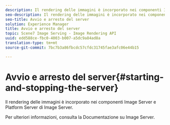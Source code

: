 ```yaml
---
description: Il rendering delle immagini è incorporato nei componenti Image Server e Platform Server di Image Server.
seo-description: Il rendering delle immagini è incorporato nei componenti Image Server e Platform Server di Image Server.
seo-title: Avvio e arresto del server
solution: Experience Manager
title: Avvio e arresto del server
topic: Scene7 Image Serving - Image Rendering API
uuid: edd588ce-fbc0-4003-b007-a5dc9a84ad8a
translation-type: tm+mt
source-git-commit: 7bc7b3a86fbcdc57cfdc31745fae3afc06e44b15

---
```



# Avvio e arresto del server{#starting-and-stopping-the-server}

Il rendering delle immagini è incorporato nei componenti Image Server e Platform Server di Image Server.

Per ulteriori informazioni, consulta la Documentazione su Image Server.
